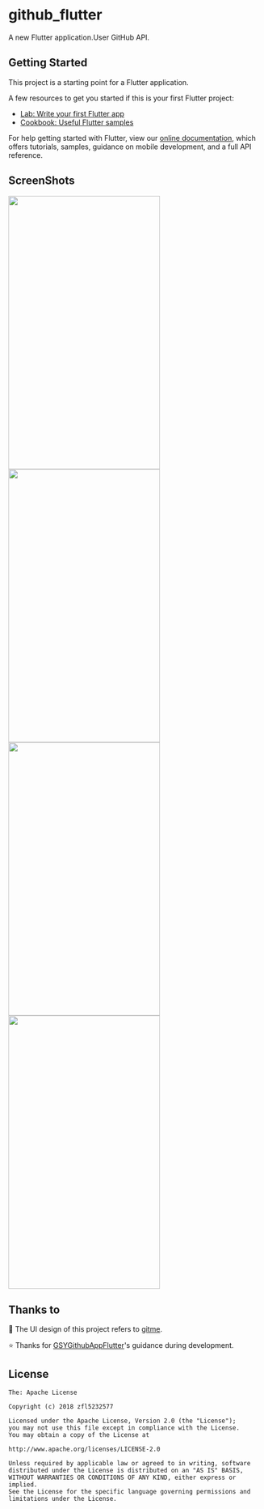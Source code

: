 # github_flutter

A new Flutter application.User GitHub API.

## Getting Started

This project is a starting point for a Flutter application.

A few resources to get you started if this is your first Flutter project:

- [Lab: Write your first Flutter app](https://flutter.io/docs/get-started/codelab)
- [Cookbook: Useful Flutter samples](https://flutter.io/docs/cookbook)

For help getting started with Flutter, view our 
[online documentation](https://flutter.io/docs), which offers tutorials, 
samples, guidance on mobile development, and a full API reference.

## ScreenShots

<div align:left;display:inline;>
<img width="300" height="540" src="https://github.com/zfl5232577/GithubAPPFlutter/blob/master/screenshots/screenshots1.jpg"/>
<img width="300" height="540" src="https://github.com/zfl5232577/GithubAPPFlutter/blob/master/screenshots/screenshots2.jpg"/>
</div>

<div align:left;display:inline;>
<img width="300" height="540" src="https://github.com/zfl5232577/GithubAPPFlutter/blob/master/screenshots/screenshots3.jpg"/>
<img width="300" height="540" src="https://github.com/zfl5232577/GithubAPPFlutter/blob/master/screenshots/screenshots4.jpg"/>
</div>

## Thanks to

:art: The UI design of this project refers to [gitme](https://github.com/flutterchina/gitme).

:star: Thanks for [GSYGithubAppFlutter](https://github.com/CarGuo/GSYGithubAppFlutter)'s guidance during development.


## License

    The: Apache License

    Copyright (c) 2018 zfl5232577

    Licensed under the Apache License, Version 2.0 (the "License");
    you may not use this file except in compliance with the License.
    You may obtain a copy of the License at

    http://www.apache.org/licenses/LICENSE-2.0

    Unless required by applicable law or agreed to in writing, software
    distributed under the License is distributed on an "AS IS" BASIS,
    WITHOUT WARRANTIES OR CONDITIONS OF ANY KIND, either express or implied.
    See the License for the specific language governing permissions and
    limitations under the License.
